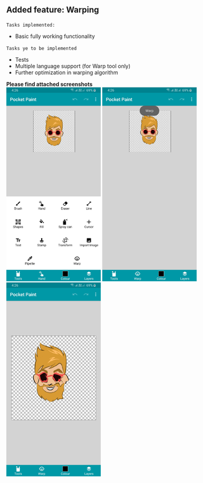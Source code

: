 ## Added feature: Warping
`Tasks implemented:`  
* Basic fully working functionality

`Tasks ye to be implemented`
* Tests
* Multiple language support (for Warp tool only)
* Further optimization in warping algorithm

**Please find attached screenshots**  
<img src="https://github.com/lnx2000/Paintroid/blob/develop/images/ss1.jpg" width=250/>
<img src="https://github.com/lnx2000/Paintroid/blob/develop/images/ss2.jpg" width=250/>
<img src="https://github.com/lnx2000/Paintroid/blob/develop/images/ss3.jpg" width=250/>
